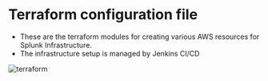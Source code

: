 # Terraform configuration file 

* These are the terraform modules for creating various AWS resources for Splunk Infrastructure. 
* The infrastructure setup is managed by Jenkins CI/CD

![terraform](https://github.com/DhruvinSoni30/Splunk_Infrastructure_Chef/blob/main/images/terraform.png)
